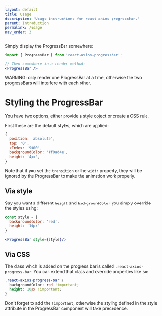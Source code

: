 ```yaml
---
layout: default
title: Usage
description: 'Usage instructions for react-axios-progressbar.'
parent: Introduction
permalink: /usage
nav_order: 3
---
```


Simply display the ProgressBar somewhere:

```jsx
import { ProgressBar } from 'react-axios-progressbar';

// Then somewhere in a render method:
<ProgressBar />
```

WARNING: only render one ProgressBar at a time, otherwise the two
progressBars will interfere with each other.

# Styling the ProgressBar

You have two options, either provide a style object or create
a CSS rule.

First these are the default styles, which are applied:

```js
{
  position: 'absolute',
  top: '0',
  zIndex: '9000',
  backgroundColor: '#f0ad4e',
  height: '4px',
}
```

Note that if you set the `transition` or the `width` property, they
will be ignored by the ProgressBar to make the animation work properly.

## Via style

Say you want a different `height` and `backgroundColor` you simply
override the styles using:

```jsx
const style = {
  backgroundColor: 'red',
  height: '10px'
}

<ProgressBar style={style}/>
```

## Via CSS

The class which is added on the progress bar is called
`.react-axios-progress-bar`.
You can extend that class and override properties like so:

```css
.react-axios-progress-bar {
  backgroundColor: red !important;
  height: 10px !important;
}
```

Don't forget to add the `!important`, otherwise the styling defined in the
style attribute in the ProgressBar component will take precedence.
